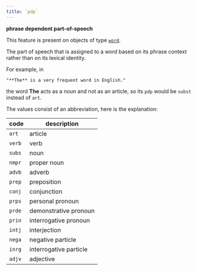 ```yaml
---
title: `pdp`
---
```


**phrase dependent part-of-speech**

This feature is present on objects of type
[`word`](otype.md).

The part of speech that is assigned to a word based on its phrase context rather than on its lexical identity.

For example, in

    "**The** is a very frequent word in English."

the word **The** acts as a noun and not as an article, so its `pdp` would be `subst` instead of `art`.


The values consist of an abbreviation, here is the explanation:

code|description
---|---
`art`  |article
`verb` |verb
`subs` |noun
`nmpr` |proper noun
`advb` |adverb
`prep` |preposition
`conj` |conjunction
`prps` |personal pronoun
`prde` |demonstrative pronoun
`prin` |interrogative pronoun
`intj` |interjection
`nega` |negative particle
`inrg` |interrogative particle
`adjv` |adjective
